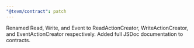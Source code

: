 ```yaml
---
"@tevm/contract": patch
---
```


Renamed Read, Write, and Event to ReadActionCreator, WriteActionCreator, and EventActionCreator respectively. Added full JSDoc documentation to contracts.
